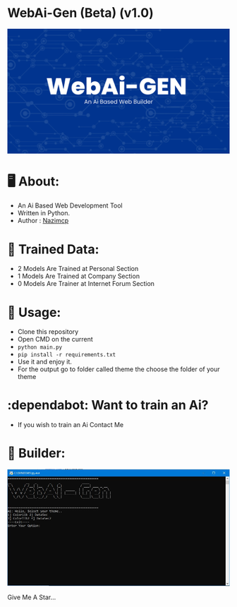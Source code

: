 # WebAi-Gen (Beta) (v1.0)
<p align="center">
  <img src="https://github.com/hackerstore/WebAi-Gen/raw/main/img/New%20Project%20(1).jpg">
</p>

# :desktop_computer: About:

* An Ai Based Web Development Tool
* Written in Python.
* Author : [Nazimcp](https://instagram.com/nazimcp7)

# :robot: Trained Data:
* 2 Models Are Trained at Personal Section
* 1 Models Are Trained at Company Section
* 0 Models Are Trainer at Internet Forum Section

# :electric_plug: Usage:
* Clone this repository
* Open CMD on the current
* `python main.py`
* `pip install -r requirements.txt`
* Use it and enjoy it.
* For the output go to folder called theme the choose the folder of your theme

# :dependabot: Want to train an Ai?
* If you wish to train an Ai Contact Me

# :hammer: Builder:
<p align="center">
  <img src="https://github.com/hackerstore/WebAi-Gen/raw/main/img/Capture.JPG">
</p>

Give Me A Star...
